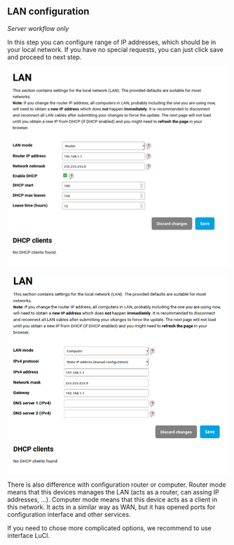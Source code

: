 ## LAN configuration

_Server workflow only_


In this step you can configure range of IP addresses, which should be in your local network. If you have no special requests, you can just click save and proceed to next step.

![LAN configuration - Router - with DHCP](lan_ro.png)

![LAN configuration - Router - with DHCP](lan_pc.png)

There is also difference with configuration router or computer. Router mode means that this devices manages the LAN (acts as a router, can assing IP addresses, ...). Computer mode means that this device acts as a client in this network. It acts in a similar way as WAN, but it has opened ports for configuration interface and other services.

If you need to chose more complicated options, we recommend to use interface LuCI.
